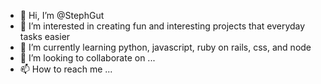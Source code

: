 - 👋 Hi, I’m @StephGut
- 👀 I’m interested in creating fun and interesting projects that everyday tasks easier
- 🌱 I’m currently learning python, javascript, ruby on rails, css, and node
- 💞️ I’m looking to collaborate on ...
- 📫 How to reach me ...

<!---
StephGut/StephGut is a ✨ special ✨ repository because its `README.md` (this file) appears on your GitHub profile.
You can click the Preview link to take a look at your changes.
--->
